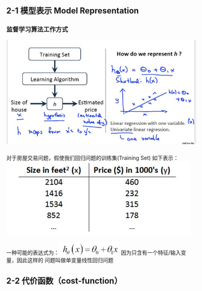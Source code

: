 

## 2-1 模型表示 Model Representation 
### 监督学习算法工作方式

![监督学习算法工作方式](resource/2-1.jpg)

###
对于房屋交易问题，假使我们回归问题的训练集(Training Set) 如下表示：
![](resource/2-2.jpg)

一种可能的表达式为：![](resource/2-3.jpg) 因为只含有一个特征/输入变量，因此这样的
问题叫做单变量线性回归问题

## 2-2 代价函数（cost-function）


